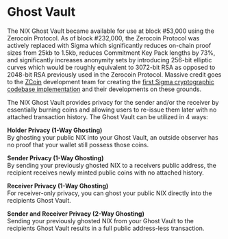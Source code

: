 # Ghost Vault

The NIX Ghost Vault became available for use at block \#53,000 using the Zerocoin Protocol. As of block \#232,000, the Zerocoin Protocol was actively replaced with Sigma which significantly reduces on-chain proof sizes from 25kb to 1.5kb, reduces Commitment Key Pack lengths by 73%, and significantly increases anonymity sets by introducing 256-bit elliptic curves which would be roughly equivalent to 3072-bit RSA as opposed to 2048-bit RSA previously used in the Zerocoin Protocol. Massive credit goes to the [ZCoin](https://zcoin.io) development team for creating the [first Sigma cryptographic codebase implementation](https://twitter.com/zcoinofficial/status/1118819578472206337) and their developments on these grounds.

The NIX Ghost Vault provides privacy for the sender and/or the receiver by essentially burning coins and allowing users to re-issue them later with no attached transaction history. The Ghost Vault can be utilized in 4 ways:

**Holder Privacy \(1-Way Ghosting\)**  
By ghosting your public NIX into your Ghost Vault, an outside observer has no proof that your wallet still possess those coins.

**Sender Privacy \(1-Way Ghosting\)**  
By sending your previously ghosted NIX to a receivers public address, the recipient receives newly minted public coins with no attached history.

**Receiver Privacy \(1-Way Ghosting\)**  
For receiver-only privacy, you can ghost your public NIX directly into the recipients Ghost Vault.

**Sender and Receiver Privacy \(2-Way Ghosting\)**  
Sending your previously ghosted NIX from your Ghost Vault to the recipients Ghost Vault results in a full public address-less transaction.

